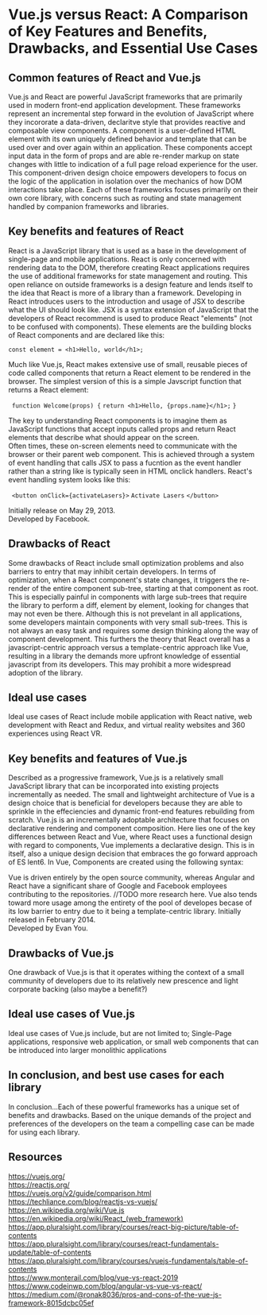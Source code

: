 # Vue.js versus React: A Comparison of Key Features and Benefits, Drawbacks, and Essential Use Cases  

## Common features of React and Vue.js
Vue.js and React are powerful JavaScript frameworks that are primarily used in modern front-end application development. These frameworks represent an incremental step forward in the evolution of JavaScript where they incororate a data-driven, declaritve style that provides reactive and composable view components. A component is a user-defined HTML element with its own uniquely defined behavior and template that can be used over and over again within an application. These components accept input data in the form of props and are able re-render markup on state changes with little to indication of a full page reload experience for the user. This component-driven design choice empowers developers to focus on the logic of the application in isolation over the mechanics of how DOM interactions take place. Each of these frameworks focuses primarily on their own core library, with concerns such as routing and state management handled by companion frameworks and libraries.  

## Key benefits and features of React
React is a JavaScript library that is used as a base in the development of single-page and mobile applications. React is only concerned with rendering data to the DOM, therefore creating React applications requires the use of additional frameworks for state management and routing. This open reliance on outside frameworks is a design feature and lends itself to the idea that React is more of a library than a framework. Developing in React introduces users to the introduction and usage of JSX to describe what the UI should look like. JSX is a syntax extension of JavaScript that the developers of React recommend is used to produce React "elements" (not to be confused with components). These elements are the building blocks of React components and are declared like this:   

```const element = <h1>Hello, world</h1>;```

Much like Vue.js, React makes extensive use of small, reusable pieces of code called components that return a React element to be rendered in the browser. The simplest version of this is a simple Javscript function that returns a React element: 

``` function Welcome(props) {```
```return <h1>Hello, {props.name}</h1>;```
```} ```

The key to understanding React components is to imagine them as JavaScript functions that accept inputs called props and return React elements that describe what should appear on the screen.  
Often times, these on-screen elements need to communicate with the browser or their parent web component. This is achieved through a system of event handling that calls JSX to pass a fucntion as the event handler rather than a string like is typically seen in HTML onclick handlers. React's event handling system looks like this:

``` <button onClick={activateLasers}>```
```Activate Lasers```
```</button> ```

Initially release on May 29, 2013.  
Developed by Facebook.   

## Drawbacks of React
Some drawbacks of React include small optimization problems and also barriers to entry that may inhibit certain developers. In terms of optimization, when a React component's state changes, it triggers the re-render of the entire component sub-tree, starting at that component as root. This is especially painful in components with large sub-trees that require the library to perform a diff, element by element, looking for changes that may not even be there. Although this is not prevelant in all applications, some developers maintain components with very small sub-trees. This is not always an easy task and requires some design thinking along the way of component development. This furthers the theory that React overall has a javascript-centric approach versus a template-centric approach like Vue, resulting in a library the demands more upfront knowledge of essential javascript from its developers. This may prohibit a more widespread adoption of the library.

## Ideal use cases
Ideal use cases of React include mobile application with React native, web development with React and Redux, and virtual reality websites and 360 experiences using React VR. 

## Key benefits and features of Vue.js
Described as a progressive framework, Vue.js is a relatively small JavaScript library that can be incorporated into existing projects incrementally as needed. The small and lightweight architecture of Vue is a design choice that is beneficial for developers because they are able to sprinkle in the effeciencies and dynamic front-end features rebuilding from scratch. Vue.js is an incrementally adoptable architecture that focuses on declarative rendering and component composition. Here lies one of the key differences between React and Vue, where React uses a functional design with regard to components, Vue implements a declarative design. This is in itself, also a unique design decision that embraces the go forward approach of ES lent6. In Vue, Components are created using the following syntax:  

Vue is driven entirely by the open source community, whereas Angular and React have a significant share of Google and Facebook employees contributing to the repositories. //TODO more research here. Vue also tends toward more usage among the entirety of the pool of developes becase of its low barrier to entry due to it being a template-centric library.
Initially released in February 2014.  
Developed by Evan You.    

## Drawbacks of Vue.js
One drawback of Vue.js is that it operates withing the context of a small community of developers due to its relatively new prescence and light corporate backing (also maybe a benefit?)

## Ideal use cases of Vue.js
Ideal use cases of Vue.js include, but are not limited to; Single-Page applications, responsive web application, or small web components that can be introduced into larger monolithic applications

## In conclusion, and best use cases for each library
In conclusion...Each of these powerful frameworks has a unique set of benefits and drawbacks. Based on the unique demands of the project and preferences of the developers on the team a compelling case can be made
for using each library.

## Resources
https://vuejs.org/  
https://reactjs.org/  
https://vuejs.org/v2/guide/comparison.html  
https://techliance.com/blog/reactjs-vs-vuejs/  
https://en.wikipedia.org/wiki/Vue.js  
https://en.wikipedia.org/wiki/React_(web_framework)   
https://app.pluralsight.com/library/courses/react-big-picture/table-of-contents  
https://app.pluralsight.com/library/courses/react-fundamentals-update/table-of-contents  
https://app.pluralsight.com/library/courses/vuejs-fundamentals/table-of-contents  
https://www.monterail.com/blog/vue-vs-react-2019  
https://www.codeinwp.com/blog/angular-vs-vue-vs-react/  
https://medium.com/@ronak8036/pros-and-cons-of-the-vue-js-framework-8015dcbc05ef

